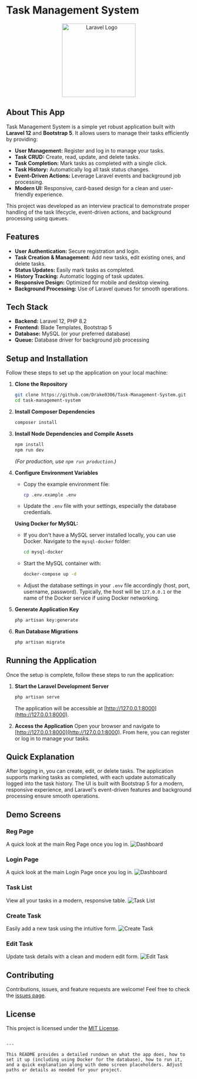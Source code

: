 # Task Management System

<p align="center">
  <img src="https://raw.githubusercontent.com/laravel/art/master/logo-lockup/5%20SVG/2%20CMYK/1%20Full%20Color/laravel-logolockup-cmyk-red.svg" width="200" alt="Laravel Logo">
</p>

## About This App

Task Management System is a simple yet robust application built with **Laravel 12** and **Bootstrap 5**. It allows users to manage their tasks efficiently by providing:

- **User Management:** Register and log in to manage your tasks.
- **Task CRUD:** Create, read, update, and delete tasks.
- **Task Completion:** Mark tasks as completed with a single click.
- **Task History:** Automatically log all task status changes.
- **Event-Driven Actions:** Leverage Laravel events and background job processing.
- **Modern UI:** Responsive, card-based design for a clean and user-friendly experience.

This project was developed as an interview practical to demonstrate proper handling of the task lifecycle, event-driven actions, and background processing using queues.

## Features

- **User Authentication:** Secure registration and login.
- **Task Creation & Management:** Add new tasks, edit existing ones, and delete tasks.
- **Status Updates:** Easily mark tasks as completed.
- **History Tracking:** Automatic logging of task updates.
- **Responsive Design:** Optimized for mobile and desktop viewing.
- **Background Processing:** Use of Laravel queues for smooth operations.

## Tech Stack

- **Backend:** Laravel 12, PHP 8.2
- **Frontend:** Blade Templates, Bootstrap 5
- **Database:** MySQL (or your preferred database)
- **Queue:** Database driver for background job processing

## Setup and Installation

Follow these steps to set up the application on your local machine:

1. **Clone the Repository**
   ```bash
   git clone https://github.com/Drake0306/Task-Management-System.git
   cd task-management-system
   ```

2. **Install Composer Dependencies**
   ```bash
   composer install
   ```

3. **Install Node Dependencies and Compile Assets**
   ```bash
   npm install
   npm run dev
   ```
   *(For production, use `npm run production`.)*

4. **Configure Environment Variables**
   - Copy the example environment file:
     ```bash
     cp .env.example .env
     ```
   - Update the `.env` file with your settings, especially the database credentials.

   **Using Docker for MySQL:**
   - If you don't have a MySQL server installed locally, you can use Docker. Navigate to the `mysql-docker` folder:
     ```bash
     cd mysql-docker
     ```
   - Start the MySQL container with:
     ```bash
     docker-compose up -d
     ```
   - Adjust the database settings in your `.env` file accordingly (host, port, username, password). Typically, the host will be `127.0.0.1` or the name of the Docker service if using Docker networking.

5. **Generate Application Key**
   ```bash
   php artisan key:generate
   ```

6. **Run Database Migrations**
   ```bash
   php artisan migrate
   ```

## Running the Application

Once the setup is complete, follow these steps to run the application:

1. **Start the Laravel Development Server**
   ```bash
   php artisan serve
   ```
   The application will be accessible at [http://127.0.0.1:8000](http://127.0.0.1:8000).

2. **Access the Application**
   Open your browser and navigate to [http://127.0.0.1:8000](http://127.0.0.1:8000). From here, you can register or log in to manage your tasks.

## Quick Explanation

After logging in, you can create, edit, or delete tasks. The application supports marking tasks as completed, with each update automatically logged into the task history. The UI is built with Bootstrap 5 for a modern, responsive experience, and Laravel's event-driven features and background processing ensure smooth operations.

## Demo Screens

### Reg Page
A quick look at the main Reg Page once you log in.
![Dashboard](screenshots/reg.png)

### Login Page
A quick look at the main Login Page once you log in.
![Dashboard](screenshots/login.png)

### Task List
View all your tasks in a modern, responsive table.
![Task List](screenshots/list.png)

### Create Task
Easily add a new task using the intuitive form.
![Create Task](screenshots/create.png)

### Edit Task
Update task details with a clean and modern edit form.
![Edit Task](screenshots/update.png)

## Contributing

Contributions, issues, and feature requests are welcome! Feel free to check the [issues page](https://github.com/Drake0306/Task-Management-System/issues).

## License

This project is licensed under the [MIT License](https://opensource.org/licenses/MIT).
```

---

This README provides a detailed rundown on what the app does, how to set it up (including using Docker for the database), how to run it, and a quick explanation along with demo screen placeholders. Adjust paths or details as needed for your project.